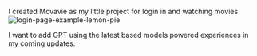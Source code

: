 I created Movavie as my little project for login in and watching movies 
![login-page-example-lemon-pie](https://github.com/user-attachments/assets/c8152b60-da88-41a7-a4a7-43e9d44fb40e)

I want  to add GPT using the latest based models powered experiences in my coming updates.
